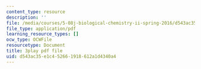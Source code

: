 ```yaml
---
content_type: resource
description: ''
file: /media/courses/5-08j-biological-chemistry-ii-spring-2016/d543ac35e1c452661918612a1d4340a4_Tl9wrTWiFQY.pdf
file_type: application/pdf
learning_resource_types: []
ocw_type: OCWFile
resourcetype: Document
title: 3play pdf file
uid: d543ac35-e1c4-5266-1918-612a1d4340a4
---
```


